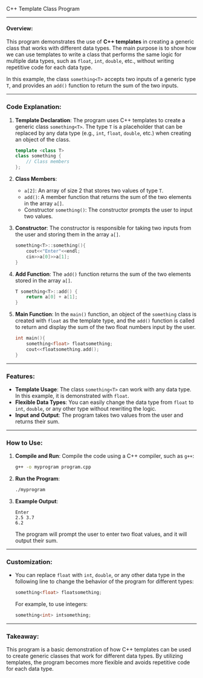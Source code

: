 C++ Template Class Program

---

#### Overview:

This program demonstrates the use of **C++ templates** in creating a generic class that works with different data types. The main purpose is to show how we can use templates to write a class that performs the same logic for multiple data types, such as `float`, `int`, `double`, etc., without writing repetitive code for each data type.

In this example, the class `something<T>` accepts two inputs of a generic type `T`, and provides an `add()` function to return the sum of the two inputs.

---

### Code Explanation:

1. **Template Declaration**:
   The program uses C++ templates to create a generic class `something<T>`. The type `T` is a placeholder that can be replaced by any data type (e.g., `int`, `float`, `double`, etc.) when creating an object of the class.

   ```cpp
   template <class T>
   class something {
       // Class members
   };
   ```

2. **Class Members**:
   - `a[2]`: An array of size 2 that stores two values of type `T`.
   - `add()`: A member function that returns the sum of the two elements in the array `a[]`.
   - Constructor `something()`: The constructor prompts the user to input two values.

3. **Constructor**:
   The constructor is responsible for taking two inputs from the user and storing them in the array `a[]`.

   ```cpp
   something<T>::something(){
       cout<<"Enter"<<endl;
       cin>>a[0]>>a[1];
   }
   ```

4. **Add Function**:
   The `add()` function returns the sum of the two elements stored in the array `a[]`.

   ```cpp
   T something<T>::add() {
       return a[0] + a[1];
   }
   ```

5. **Main Function**:
   In the `main()` function, an object of the `something` class is created with `float` as the template type, and the `add()` function is called to return and display the sum of the two float numbers input by the user.

   ```cpp
   int main(){
       something<float> floatsomething;
       cout<<floatsomething.add();
   }
   ```

---

### Features:

- **Template Usage**: The class `something<T>` can work with any data type. In this example, it is demonstrated with `float`.
- **Flexible Data Types**: You can easily change the data type from `float` to `int`, `double`, or any other type without rewriting the logic.
- **Input and Output**: The program takes two values from the user and returns their sum.

---

### How to Use:

1. **Compile and Run**:
   Compile the code using a C++ compiler, such as `g++`:

   ```bash
   g++ -o myprogram program.cpp
   ```

2. **Run the Program**:

   ```bash
   ./myprogram
   ```

3. **Example Output**:
   ```
   Enter
   2.5 3.7
   6.2
   ```

   The program will prompt the user to enter two float values, and it will output their sum.

---

### Customization:

- You can replace `float` with `int`, `double`, or any other data type in the following line to change the behavior of the program for different types:

   ```cpp
   something<float> floatsomething;
   ```

   For example, to use integers:

   ```cpp
   something<int> intsomething;
   ```

---

### Takeaway:

This program is a basic demonstration of how C++ templates can be used to create generic classes that work for different data types. By utilizing templates, the program becomes more flexible and avoids repetitive code for each data type.